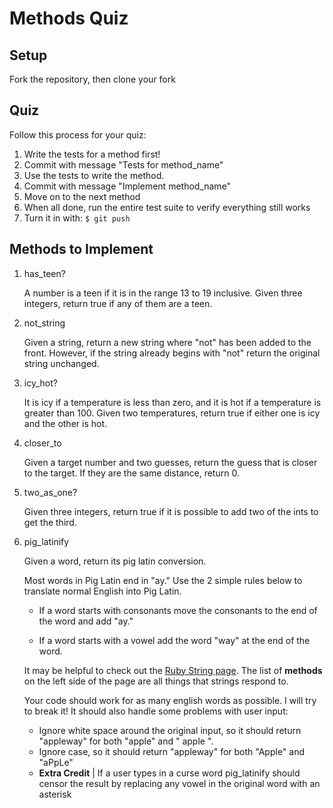 # Methods Quiz

## Setup

Fork the repository, then clone your fork

## Quiz

Follow this process for your quiz:

1. Write the tests for a method first!
2. Commit with message "Tests for method_name"
3. Use the tests to write the method.
4. Commit with message "Implement method_name"
5. Move on to the next method
6. When all done, run the entire test suite to verify everything still works
7. Turn it in with:
    ```$ git push```

## Methods to Implement

1. has_teen?

    A number is a teen if it is in the range 13 to 19 inclusive. Given three integers, return true if any of them are a teen.
2. not_string

    Given a string, return a new string where "not" has been added to the front. However, if the string already begins with "not" return the original string unchanged.
3. icy_hot?

    It is icy if a temperature is less than zero, and it is hot if a temperature is greater than 100. Given two temperatures, return true if either one is icy and the other is hot.
4. closer_to

    Given a target number and two guesses, return the guess that is closer to the target. If they are the same distance, return 0.
5. two_as_one?

    Given three integers, return true if it is possible to add two of the ints to get the third.
6. pig_latinify

    Given a word, return its pig latin conversion. 
    
    Most words in Pig Latin end in "ay." Use the 2 simple rules below to translate normal English into Pig Latin.

    - If a word starts with consonants move the consonants to the end of the word and add "ay."
    
    - If a word starts with a vowel add the word "way" at the end of the word.

    It may be helpful to check out the [Ruby String page](http://ruby-doc.org/core-2.2.0/String.html). The list of **methods** on the left side of the page are all things that strings respond to.

    Your code should work for as many english words as possible. I will try to break it! It should also handle some problems with user input:

    - Ignore white space around the original input, so it should return "appleway" for both "apple" and "   apple  ".
    - Ignore case, so it should return "appleway" for both "Apple" and "aPpLe"
    - **Extra Credit** | If a user types in a curse word pig_latinify should censor the result by replacing any vowel in the original word with an asterisk
